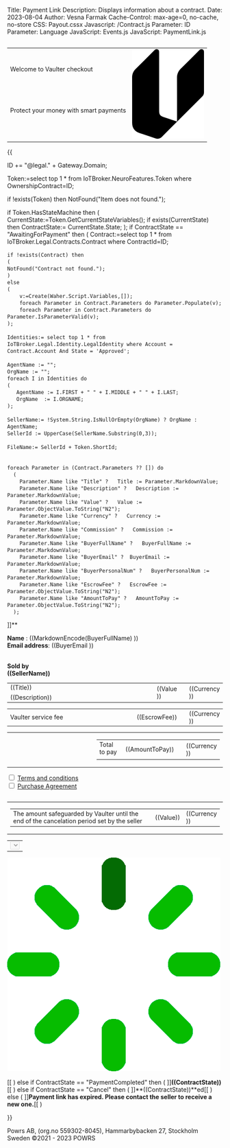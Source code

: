 ﻿Title: Payment Link
Description: Displays information about a contract.
Date: 2023-08-04
Author: Vesna Farmak
Cache-Control: max-age=0, no-cache, no-store
CSS: Payout.cssx
Javascript: /Contract.js
Parameter: ID
Parameter: Language
JavaScript: Events.js
JavaScript: PaymentLink.js

<title>Document</title></head>

<main class="border-radius"  >
<div class="content">
<b><h2></h2></b>

<table style="width:100%">
  <tr class="welcomeLbl">
    <td>Welcome to Vaulter checkout
    </td>
    <td rowspan="3"><img class="vaulterLogo" src="vaulterlogo.svg" alt="Vaulter"/> </td>
  </tr>
  <tr>
    <td>
       Protect your money with smart payments 
    </td>
  </tr>
 <tr>
    <td>
    </td>
  </tr>
</table>

{{

ID += "@legal." + Gateway.Domain; 

Token:=select top 1 * from IoTBroker.NeuroFeatures.Token where OwnershipContract=ID;

if !exists(Token) then 
	NotFound("Item does not found.");

if Token.HasStateMachine then
(
	CurrentState:=Token.GetCurrentStateVariables();
	if exists(CurrentState) then
		ContractState:= CurrentState.State;
);
if ContractState == "AwaitingForPayment" then 
(
   Contract:=select top 1 * from IoTBroker.Legal.Contracts.Contract where ContractId=ID;
   
    if !exists(Contract) then
    (
	NotFound("Contract not found.");
    )
    else
    (
	    v:=Create(Waher.Script.Variables,[]);
	    foreach Parameter in Contract.Parameters do Parameter.Populate(v);
	    foreach Parameter in Contract.Parameters do Parameter.IsParameterValid(v);
    );

    Identities:= select top 1 * from IoTBroker.Legal.Identity.LegalIdentity where Account = Contract.Account And State = 'Approved';

    AgentName := "";
    OrgName := "";
    foreach I in Identities do
    (
       AgentName := I.FIRST + " " + I.MIDDLE + " " + I.LAST;
       OrgName  := I.ORGNAME;
    );

    SellerName:= !System.String.IsNullOrEmpty(OrgName) ? OrgName : AgentName;
    SellerId := UpperCase(SellerName.Substring(0,3)); 

    FileName:= SellerId + Token.ShortId;


    foreach Parameter in (Contract.Parameters ?? []) do 
      (
        Parameter.Name like "Title" ?   Title := Parameter.MarkdownValue;
        Parameter.Name like "Description" ?   Description := Parameter.MarkdownValue;
        Parameter.Name like "Value" ?   Value := Parameter.ObjectValue.ToString("N2");
        Parameter.Name like "Currency" ?   Currency := Parameter.MarkdownValue;
        Parameter.Name like "Commission" ?   Commission := Parameter.MarkdownValue;
        Parameter.Name like "BuyerFullName" ?   BuyerFullName := Parameter.MarkdownValue;
        Parameter.Name like "BuyerEmail" ?  BuyerEmail := Parameter.MarkdownValue;
        Parameter.Name like "BuyerPersonalNum" ?   BuyerPersonalNum := Parameter.MarkdownValue;
        Parameter.Name like "EscrowFee" ?   EscrowFee := Parameter.ObjectValue.ToString("N2");
        Parameter.Name like "AmountToPay" ?   AmountToPay := Parameter.ObjectValue.ToString("N2");
      );

]]**
<input type="hidden" value="((Contract.ContractId))" id="contractId"/>
<input type="hidden" value="((BuyerPersonalNum))" id="personalNumber"/>
<input type="hidden" value="((FileName))" id="fileName"/>

**Name** : ((MarkdownEncode(BuyerFullName) )) <br/>
**Email address**:  ((BuyerEmail ))<br/>
<br/>

**Sold by<br>
((SellerName))**

<div class="item border-radius">
<table style="vertical-align:middle; height:100%;">
 <tr><td style="width:80%"> ((Title))</td>
 <td class="itemPrice"  rowspan="2" > <div class="price">((Value ))</div> <td>
 <td style="width:10%;" rowspan="2" class="currencyLeft"> ((Currency )) </td>
</tr>
 <tr>
  <td style="width:70%"> ((Description))</td>
 </tr>
</table>
</div>
<div class="spaceItem"></div>


<div class="item border-radius">
     <table style="vertical-align:middle; height:100%;">
      <tr>
        <td style="width:80%">Vaulter service fee</td>
        <td class="itemPrice"  rowspan="2" ><div class="price">((EscrowFee))</div> <td>
        <td style="width:10%;" rowspan="2" class="currencyLeft"> ((Currency )) </td>
      </tr>
</table>
</div>
  
<div class="spaceItem"></div>

<table style="width:100%">
<tr>
  <td style="width:40%"></td>
  <td style="width:60%">
     <div class="total border-radius">
      <table style="vertical-align:middle; height:100%;">
        <tr>
         <td style="width:70%">Total to pay</td>
         <td class="itemPrice"  rowspan="2" ><div class="price">((AmountToPay)) </div> <td>
         <td style="width:10%;" rowspan="2" class="currencyLeft"> ((Currency )) </td>
        </tr>
        <tr>
         <td style="width:70%"> </td>
        </tr>
</table>

</div>
</td>
<tr>
<table>

</div>
<div>
   <input type="checkbox" id="termsAndCondition" name="termsAndCondition" onclick="UserAgree();">
   <label for="termsAndCondition"><a href="https://www.powrs.se/terms-and-conditions-payment-link" target="_blank">Terms and conditions</a></label> 
</div>
<div class="spaceItem"></div>
<div>
   <input type="checkbox" id="purchaseAgreement" name="purchaseAgreement" onclick="UserAgree();">
   <label for="purchaseAgreement"><a href="#" onclick="generatePDF();event.preventDefault();" >Purchase Agreement</a></label> 
</div>

<table style="width:100%">
 <tr>
  <td style="width:100%">
     <div class="total border-radius vaulterDiv">
      <table style="vertical-align:middle; height:100%;">
        <tr>
         <td style="width:80%">The amount safeguarded by Vaulter until the end of the cancelation period set by the seller</td>
         <td class="moneyRight itemPrice">((Value))</td>
         <td class="currencyLeft" style="width:10%;" >((Currency ))</td>
        </tr>
      </table>
     </div>
   </td>
 <tr>

<table style="width:100%">
 <tr>
  <td style="width:100%">
    <div class="selectBankDiv">
      <select title="serviceProvidersSelect" name="serviceProvidersSelect" id="serviceProvidersSelect" class="selectBank" disabled>
      </select>
    </div>
  </td>
  </tr>
</table>

<div id="QrCode"></div>
<div id="spinnerContainer">
  <img src="./spinner.gif" alt="loadingSpinner">
</div>

[[
)
else if ContractState == "PaymentCompleted" then 
(
]]**((ContractState))**[[
)
else if ContractState == "Cancel" then 
(
]]**((ContractState))**ed[[
)
else 
(
]]**Payment link has expired. Please contact the seller to receive a new one.**[[
)

}}

</div>

</main>
<div class="footer-parent">
  <div class="footer">
   Powrs AB, (org.no 559302-8045), Hammarbybacken 27, Stockholm <br/>Sweden ©2021 - 2023 POWRS 
  </div>
</div>